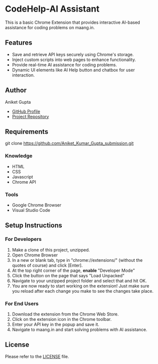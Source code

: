 # CodeHelp-AI Assistant
This is a basic Chrome Extension that provides interactive AI-based assistance for coding problems on maang.in.

## Features
- Save and retrieve API keys securely using Chrome's storage.
- Inject custom scripts into web pages to enhance functionality.
- Provide real-time AI assistance for coding problems.
- Dynamic UI elements like AI Help button and chatbox for user interaction.

## Author
Aniket Gupta
<!-- - [Author Website]() -->
- [GitHub Profile](https://github.com/Acadaniket-2001)
- [Project Repository](https://github.com/Aniket_Kumar_Gupta_submission)

## Requirements
git clone https://github.com/Aniket_Kumar_Gupta_submission.git
### Knowledge
- HTML
- CSS
- Javascript
- Chrome API
### Tools
- Google Chrome Browser
- Visual Studio Code

## Setup Instructions
### For Developers
1. Make a clone of this project, unzipped.
2. Open Chrome Browser
3. In a new or blank tab, type in "chrome://extensions/" (without the quotes of course) and click [Enter].
4. At the top right corner of the page, **enable** "Developer Mode"
5. Click the button on the page that says "Load Unpacked"
6. Navigate to your unzipped project folder and select that and hit OK.
7. You are now ready to start working on the extension! Just make sure you reload after each change you make to see the changes take place.

### For End Users
1. Download the extension from the Chrome Web Store.
2. Click on the extension icon in the Chrome toolbar.
3. Enter your API key in the popup and save it.
4. Navigate to maang.in and start solving problems with AI assistance.

## License
Please refer to the [LICENSE](LICENSE) file.